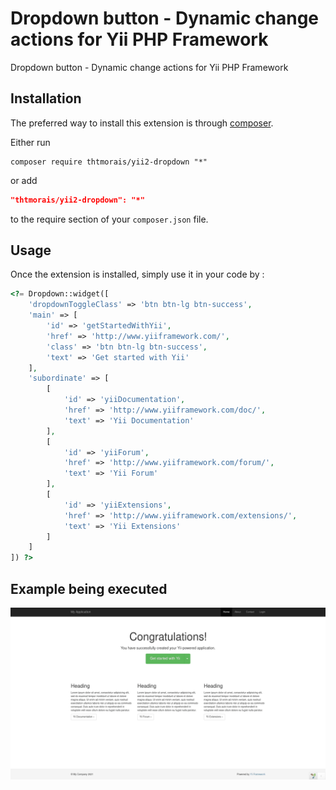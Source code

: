 Dropdown button - Dynamic change actions for Yii PHP Framework
==============================================================
Dropdown button - Dynamic change actions for Yii PHP Framework

Installation
------------

The preferred way to install this extension is through [composer](http://getcomposer.org/download/).

Either run

```shell
composer require thtmorais/yii2-dropdown "*"
```

or add

```json
"thtmorais/yii2-dropdown": "*"
```

to the require section of your `composer.json` file.


Usage
-----

Once the extension is installed, simply use it in your code by  :

```php
<?= Dropdown::widget([
    'dropdownToggleClass' => 'btn btn-lg btn-success',
    'main' => [
        'id' => 'getStartedWithYii',
        'href' => 'http://www.yiiframework.com/',
        'class' => 'btn btn-lg btn-success',
        'text' => 'Get started with Yii'
    ],
    'subordinate' => [
        [
            'id' => 'yiiDocumentation',
            'href' => 'http://www.yiiframework.com/doc/',
            'text' => 'Yii Documentation'
        ],
        [
            'id' => 'yiiForum',
            'href' => 'http://www.yiiframework.com/forum/',
            'text' => 'Yii Forum'
        ],
        [
            'id' => 'yiiExtensions',
            'href' => 'http://www.yiiframework.com/extensions/',
            'text' => 'Yii Extensions'
        ]
    ]
]) ?>
```

Example being executed
-----

![dropdown](./images/dropdown.gif)